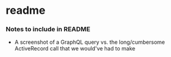 # readme

### Notes to include in README

* A screenshot of a GraphQL query vs. the long/cumbersome ActiveRecord call that we would've had to make
